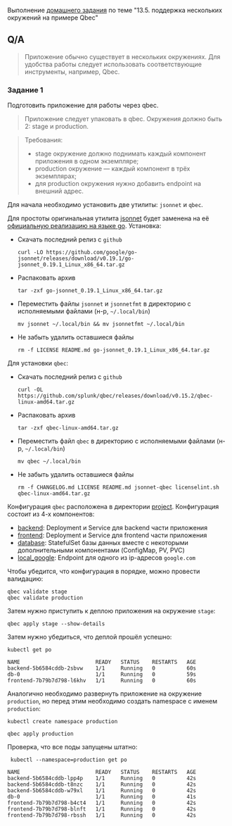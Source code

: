 Выполнение [домашнего задания](https://github.com/netology-code/devkub-homeworks/blob/main/13-kubernetes-config-05-qbec.md)
по теме "13.5. поддержка нескольких окружений на примере Qbec"

## Q/A

> Приложение обычно существует в нескольких окружениях. Для удобства работы следует использовать соответствующие инструменты, например, Qbec.

### Задание 1

Подготовить приложение для работы через qbec.

> Приложение следует упаковать в qbec. Окружения должно быть 2: stage и production.

> Требования:
> * stage окружение должно поднимать каждый компонент приложения в одном экземпляре;
> * production окружение — каждый компонент в трёх экземплярах;
> * для production окружения нужно добавить endpoint на внешний адрес.

Для начала необходимо установить две утилиты: `jsonnet` и `qbec`.

Для простоты оригинальная утилита [jsonnet](https://github.com/google/jsonnet) будет заменена на её [официальную реализацию на языке go](https://github.com/google/go-jsonnet).
Установка:

* Скачать последний релиз с `github`

    ```shell
    curl -LO https://github.com/google/go-jsonnet/releases/download/v0.19.1/go-jsonnet_0.19.1_Linux_x86_64.tar.gz
    ```

* Распаковать архив

    ```shell
    tar -zxf go-jsonnet_0.19.1_Linux_x86_64.tar.gz
    ```

* Переместить файлы `jsonnet` и `jsonnetfmt` в директорию с исполняемыми файлами (н-р, `~/.local/bin`)

    ```shell
    mv jsonnet ~/.local/bin && mv jsonnetfmt ~/.local/bin
    ```

* Не забыть удалить оставшиеся файлы

    ```shell
    rm -f LICENSE README.md go-jsonnet_0.19.1_Linux_x86_64.tar.gz
    ```

Для установки `qbec`:

* Скачать последний релиз с `github`

    ```shell
    curl -OL https://github.com/splunk/qbec/releases/download/v0.15.2/qbec-linux-amd64.tar.gz
    ```

* Распаковать архив

    ```shell
    tar -zxf qbec-linux-amd64.tar.gz
    ```

* Переместить файл `qbec` в директорию с исполняемыми файлами (н-р, `~/.local/bin`)

    ```shell
    mv qbec ~/.local/bin
    ```

* Не забыть удалить оставшиеся файлы

    ```shell
    rm -f CHANGELOG.md LICENSE README.md jsonnet-qbec licenselint.sh qbec-linux-amd64.tar.gz
    ```

Конфигурация `qbec` расположена в директории [project](./project). Конфигурация состоит из 4-х компонентов:

* [backend](./project/components/backend.jsonnet): Deployment и Service для backend части приложения
* [frontend](./project/components/frontend.jsonnet): Deployment и Service для frontend части приложения
* [database](./project/components/database.jsonnet): StatefulSet базы данных вместе с некоторыми дополнительными компонентами (ConfigMap, PV, PVC)
* [local_google](./project/components/local_google.jsonnet): Endpoint для одного из ip-адресов `google.com`

Чтобы убедится, что конфигурация в порядке, можно провести валидацию:

```shell
qbec validate stage
qbec validate production
```

Затем нужно приступить к деплою приложения на окружение `stage`:

```shell
qbec apply stage --show-details
```

Затем нужно убедиться, что деплой прошёл успешно:

```shell
kubectl get po
```

```text
NAME                        READY   STATUS    RESTARTS   AGE
backend-5b6584cddb-2sbvw    1/1     Running   0          60s
db-0                        1/1     Running   0          59s
frontend-7b79b7d798-l6khv   1/1     Running   0          60s
```

Аналогично необходимо развернуть приложение на окружение `production`, но перед этим необходимо создать namespace с именем `production`:

```shell
kubectl create namespace production
```

```shell
qbec apply production
```

Проверка, что все поды запущены штатно:

```shell
 kubectl --namespace=production get po
```

```text
NAME                        READY   STATUS    RESTARTS   AGE
backend-5b6584cddb-lpp4p    1/1     Running   0          42s
backend-5b6584cddb-t8nzc    1/1     Running   0          42s
backend-5b6584cddb-w79xl    1/1     Running   0          42s
db-0                        1/1     Running   0          41s
frontend-7b79b7d798-b4ct4   1/1     Running   0          42s
frontend-7b79b7d798-blnft   1/1     Running   0          42s
frontend-7b79b7d798-rbssh   1/1     Running   0          42s
```
